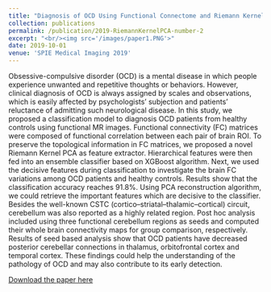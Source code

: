 ```yaml
---
title: "Diagnosis of OCD Using Functional Connectome and Riemann Kernel PCA"
collection: publications
permalink: /publication/2019-RiemannKernelPCA-number-2
excerpt: "<br/><img src='/images/paper1.PNG'>"
date: 2019-10-01
venue: 'SPIE Medical Imaging 2019'
---
```

Obsessive-compulsive disorder (OCD) is a mental disease in which people experience unwanted and repetitive thoughts or behaviors. However, clinical diagnosis of OCD is always assigned by scales and observations, which is easily affected by psychologists’ subjection and patients’ reluctance of admitting such neurological disease. In this study, we proposed a classification model to diagnosis OCD patients from healthy controls using functional MR images. Functional connectivity (FC) matrices were composed of functional correlation between each pair of brain ROI. To preserve the topological information in FC matrices, we proposed a novel Riemann Kernel PCA as feature extractor. Hierarchical features were then fed into an ensemble classifier based on XGBoost algorithm. Next, we used the decisive features during classification to investigate the brain FC variations among OCD patients and healthy controls. Results show that the classification accuracy reaches 91.8%. Using PCA reconstruction algorithm, we could retrieve the important features which are decisive to the classifier. Besides the well-known CSTC (cortico–striatal–thalamic–cortical) circuit, cerebellum was also reported as a highly related region. Post hoc analysis included using three functional cerebellum regions as seeds and computed their whole brain connectivity maps for group comparison, respectively. Results of seed based analysis show that OCD patients have decreased posterior cerebellar connections in thalamus, orbitofrontal cortex and temporal cortex. These findings could help the understanding of the pathology of OCD and may also contribute to its early detection.

[Download the paper here](https://doi.org/10.1117/12.2512316)



